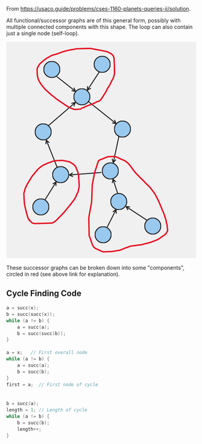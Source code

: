 From https://usaco.guide/problems/cses-1160-planets-queries-ii/solution.

All functional/successor graphs are of this general form, possibly with multiple connected components with this shape. The loop can also contain just a single node (self-loop).

![alt text](images/image.png)

These successor graphs can be broken down into some "components", circled in red (see above link for explanation).

## Cycle Finding Code

```cpp
a = succ(x);
b = succ(succ(x));
while (a != b) {
    a = succ(a);
    b = succ(succ(b));
}

a = x;   // First overall node
while (a != b) {
    a = succ(a);
    b = succ(b);
}
first = a;  // First node of cycle


b = succ(a);
length = 1; // Length of cycle
while (a != b) {
    b = succ(b);
    length++;
}
```
